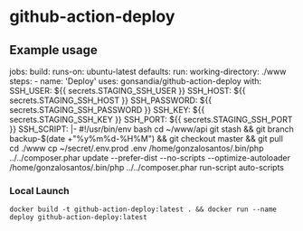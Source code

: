 # github-action-deploy

## Example usage

  jobs:
    build:
      runs-on: ubuntu-latest
      defaults:
        run:
          working-directory: ./www
      steps:
          - name: 'Deploy'
          uses: gonsandia/github-action-deploy
          with:
            SSH_USER: ${{ secrets.STAGING_SSH_USER }}
            SSH_HOST: ${{ secrets.STAGING_SSH_HOST }}
            SSH_PASSWORD: ${{ secrets.STAGING_SSH_PASSWORD }}
            SSH_KEY: ${{ secrets.STAGING_SSH_KEY }}
            SSH_PORT: ${{ secrets.STAGING_SSH_PORT }}
            SSH_SCRIPT: |-
              #!/usr/bin/env bash
              cd ~/www/api
              git stash  && git branch backup-$(date +"%y%m%d-%H%M") && git checkout master && git pull
              cd ./www
              cp ~/secret/.env.prod .env
              /home/gonzalosantos/.bin/php ../../composer.phar update --prefer-dist --no-scripts --optimize-autoloader
              /home/gonzalosantos/.bin/php ../../composer.phar run-script auto-scripts

### Local Launch

    docker build -t github-action-deploy:latest . && docker run --name deploy github-action-deploy:latest 
